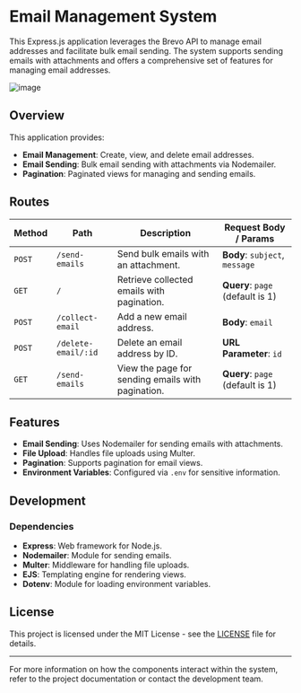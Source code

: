 # Email Management System

This Express.js application leverages the Brevo API to manage email addresses and facilitate bulk email sending. The system supports sending emails with attachments and offers a comprehensive set of features for managing email addresses.

![image](https://github.com/user-attachments/assets/1c6743f0-258f-4189-90bc-d69b982e89e6)


## Overview

This application provides:

- **Email Management**: Create, view, and delete email addresses.
- **Email Sending**: Bulk email sending with attachments via Nodemailer.
- **Pagination**: Paginated views for managing and sending emails.

## Routes

| Method | Path                  | Description                                     | Request Body / Params                      |
|--------|-----------------------|-------------------------------------------------|--------------------------------------------|
| `POST` | `/send-emails`        | Send bulk emails with an attachment.            | **Body**: `subject`, `message`              |
| `GET`  | `/`                   | Retrieve collected emails with pagination.      | **Query**: `page` (default is 1)           |
| `POST` | `/collect-email`      | Add a new email address.                       | **Body**: `email`                         |
| `POST` | `/delete-email/:id`   | Delete an email address by ID.                   | **URL Parameter**: `id`                    |
| `GET`  | `/send-emails`        | View the page for sending emails with pagination.| **Query**: `page` (default is 1)           |


## Features

- **Email Sending**: Uses Nodemailer for sending emails with attachments.
- **File Upload**: Handles file uploads using Multer.
- **Pagination**: Supports pagination for email views.
- **Environment Variables**: Configured via `.env` for sensitive information.

## Development

### Dependencies

- **Express**: Web framework for Node.js.
- **Nodemailer**: Module for sending emails.
- **Multer**: Middleware for handling file uploads.
- **EJS**: Templating engine for rendering views.
- **Dotenv**: Module for loading environment variables.

## License

This project is licensed under the MIT License - see the [LICENSE](LICENSE) file for details.

---

For more information on how the components interact within the system, refer to the project documentation or contact the development team.
